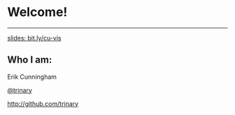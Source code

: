 # Welcome!

***
[slides: bit.ly/cu-vis](http://bit.ly/cu-vis)
## Who I am:

Erik Cunningham

[@trinary](http://twitter.com/trinary)

[ http://github.com/trinary ](http://github.com/trinary)

